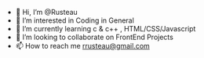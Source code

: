 - 👋 Hi, I’m @Rusteau
- 👀 I’m interested in Coding in General
- 🌱 I’m currently learning c & c++ , HTML/CSS/Javascript
- 💞️ I’m looking to collaborate on FrontEnd Projects
- 📫 How to reach me rrusteau@gmail.com
<!---
Rusteau/Rusteau is a ✨ special ✨ repository because its `README.md` (this file) appears on your GitHub profile.
You can click the Preview link to take a look at your changes.
--->
